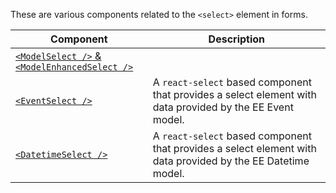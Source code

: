 These are various components related to the `<select>` element in forms.

| Component | Description |
| --------- | ----------- |
| [`<ModelSelect />` & `<ModelEnhancedSelect />`](model-select.md)| |A `react-select` component that provides a select element with data provided by EE models. |
| [`<EventSelect />`](event-select.md) | A `react-select` based component that provides a select element with data provided by the EE Event model. |
| [`<DatetimeSelect />`](datetime-select.md) | A `react-select` based component that provides a select element with data provided by the EE Datetime model.